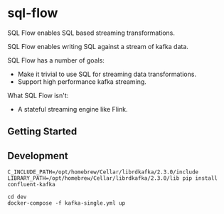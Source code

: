 # sql-flow

SQL Flow enables SQL based streaming transformations. 

SQL Flow enables writing SQL against a stream of kafka data.

SQL Flow has a number of goals:
- Make it trivial to use SQL for streaming data transformations.
- Support high performance kafka streaming.

What SQL Flow isn't:
- A stateful streaming engine like Flink. 


## Getting Started



## Development 

```
C_INCLUDE_PATH=/opt/homebrew/Cellar/librdkafka/2.3.0/include LIBRARY_PATH=/opt/homebrew/Cellar/librdkafka/2.3.0/lib pip install confluent-kafka
```

```
cd dev 
docker-compose -f kafka-single.yml up
```
